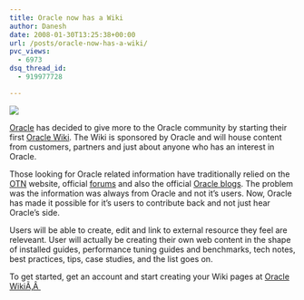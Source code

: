 ```yaml
---
title: Oracle now has a Wiki
author: Danesh
date: 2008-01-30T13:25:38+00:00
url: /posts/oracle-now-has-a-wiki/
pvc_views:
  - 6973
dsq_thread_id:
  - 919977728

---
```

[<img src="http://img163.imageshack.us/img163/9537/oraclewikismb1.jpg" border="0" />][1]

[Oracle][2] has decided to give more to the Oracle community by starting their first [Oracle Wiki][3]. The Wiki is sponsored by Oracle and will house content from customers, partners and just about anyone who has an interest in Oracle.

Those looking for Oracle related information have traditionally relied on the [OTN][4] website, official [forums][5] and also the official [Oracle blogs][6]. The problem was the information was always from Oracle and not it&#8217;s users. Now, Oracle has made it possible for it&#8217;s users to contribute back and not just hear Oracle&#8217;s side.

Users will be able to create, edit and link to external resource they feel are releveant. User will actually be creating their own web content in the shape of installed guides, performance tuning guides and benchmarks, tech notes, best practices, tips, case studies, and the list goes on.

To get started, get an account and start creating your Wiki pages at [Oracle WikiÃ‚Â ][3]

 [1]: http://img238.imageshack.us/img238/4895/oraclewikifk8.jpg
 [2]: http://oracle.com
 [3]: http://wiki.oracle.com/
 [4]: http://otn.oracle.com
 [5]: http://forums.oracle.com/
 [6]: http://blogs.oracle.com